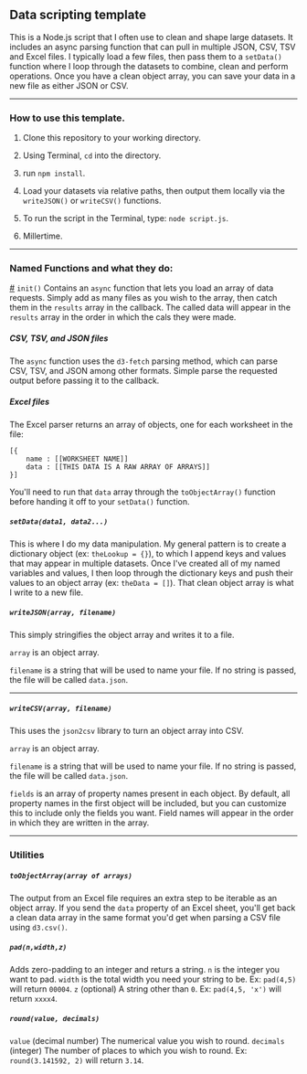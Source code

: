 ## Data scripting template

This is a Node.js script that I often use to clean and shape large datasets. It includes an async parsing function that can pull in multiple JSON, CSV, TSV and Excel files. I typically load a few files, then pass them to a `setData()` function where I loop through the datasets to combine, clean and perform operations. Once you have a clean object array, you can save your data in a new file as either JSON or CSV.

---

### How to use this template.

1) Clone this repository to your working directory.

2) Using Terminal, `cd` into the directory.

3) run `npm install`.

4) Load your datasets via relative paths, then output them locally via the `writeJSON()` or `writeCSV()` functions.

5) To run the script in the Terminal, type: `node script.js`.

6) Millertime.

---

### Named Functions and what they do:

[#](#init) `init()`
Contains an `async` function that lets you load an array of data requests. Simply add as many files as you wish to the array, then catch them in the `results` array in the callback. The called data will appear in the `results` array in the order in which the cals they were made.

##### CSV, TSV, and JSON files

The `async` function uses the `d3-fetch` parsing method, which can parse CSV, TSV, and JSON among other formats. Simple parse the requested output before passing it to the callback.

##### Excel files

The Excel parser returns an array of objects, one for each worksheet in the file:

```
[{
    name : [[WORKSHEET NAME]]
    data : [[THIS DATA IS A RAW ARRAY OF ARRAYS]]
}]
```

You'll need to run that `data` array through the `toObjectArray()` function before handing it off to your `setData()` function.


##### `setData(data1, data2...)`
This is where I do my data manipulation. My general pattern is to create a dictionary object (ex: `theLookup = {}`), to which I append keys and values that may appear in multiple datasets. Once I've created all of my named variables and values, I then loop through the dictionary keys and push their values to an object array (ex: `theData = []`). That clean object array is what I write to a new file.

##### `writeJSON(array, filename)`
This simply stringifies the object array and writes it to a file.

`array` is an object array.

`filename` is a string that will be used to name your file. If no string is passed, the file will be called `data.json`.

---

##### `writeCSV(array, filename)`
This uses the `json2csv` library to turn an object array into CSV.

`array` is an object array.

`filename` is a string that will be used to name your file. If no string is passed, the file will be called `data.json`.

`fields` is an array of property names present in each object. By default, all property names in the first object will be included, but you can customize this to include only the fields you want. Field names will appear in the order in which they are written in the array.


---

### Utilities

##### `toObjectArray(array of arrays)` 
The output from an Excel file requires an extra step to be iterable as an object array. If you send the `data` property of an Excel sheet, you'll get back a clean data array in the same format you'd get when parsing a CSV file using `d3.csv()`.

##### `pad(n,width,z)`
Adds zero-padding to an integer and returs a string.
`n` is the integer you want to pad.
`width` is the total width you need your string to be. Ex: `pad(4,5)` will return `00004`.
`z` (optional) A string other than `0`. Ex: `pad(4,5, 'x')` will return `xxxx4`.

##### `round(value, decimals)`
`value` (decimal number) The numerical value you wish to round.
`decimals` (integer) The number of places to which you wish to round. Ex: `round(3.141592, 2)` will return `3.14`.

